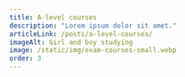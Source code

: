 ```yaml
---
title: A-level courses
description: "Lorem ipsum dolor sit amet."
articleLink: /posts/a-level-courses/
imageAlt: Girl and boy studying
image: /static/img/exam-courses-small.webp
order: 3
---
```

